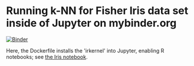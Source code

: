 # Running k-NN for Fisher Iris data set inside of Jupyter on mybinder.org

[![Binder](http://mybinder.org/badge.svg)](https://mybinder.org/v2/gh/fchatelain/ExamplesIntro1A.git/master?filepath=Introduction_iris_knn.ipynb)

Here, the Dockerfile installs the 'irkernel' into Jupyter, enabling R
notebooks; see [the Iris notebook](Introduction_iris_knn.ipynb).
